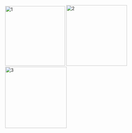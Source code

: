 <img width="192" alt="1" src="https://github.com/kazihabiba201/counter_application/assets/72264916/024e4176-718d-47a5-a944-63a463783710">
<img width="195" alt="2" src="https://github.com/kazihabiba201/counter_application/assets/72264916/610fa221-7337-4819-aed7-72473d17d383">
<img width="197" alt="3" src="https://github.com/kazihabiba201/counter_application/assets/72264916/c6fd1472-867b-4113-ba4a-906a50722f75">
